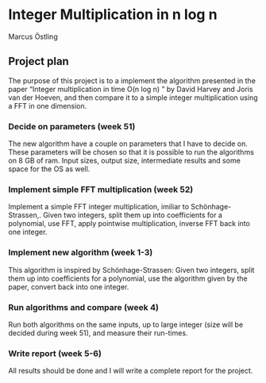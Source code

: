 # Integer Multiplication in n log n
Marcus Östling

## Project plan
The purpose of this project is to a implement the algorithm presented in the
paper “Integer multiplication in time O(n log n)
” by David Harvey and Joris
van der Hoeven, and then compare it to a simple integer multiplication using
a FFT in one dimension.
###  Decide on parameters (week 51)
The new algorithm have a couple on parameters that I have to decide on.
These parameters will be chosen so that it is possible to run the algorithms on
8 GB of ram. Input sizes, output size, intermediate results and some space for
the OS as well.
###  Implement simple FFT multiplication (week 52)
Implement a simple FFT integer multiplication, imiliar to Schönhage-Strassen,.
Given two integers, split them up into coefficients for a polynomial, use FFT,
apply pointwise multiplication, inverse FFT back into one integer.
###  Implement new algorithm (week 1-3)
This algorithm is inspired by Schönhage-Strassen: Given two integers, split
them up into coefficients for a polynomial, use the algorithm given by the
paper, convert back into one integer.
###  Run algorithms and compare (week 4)
Run both algorithms on the same inputs, up to large integer (size will be
decided during week 51), and measure their run-times.
### Write report (week 5-6)
All results should be done and I will write a complete report for the project.
